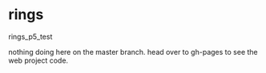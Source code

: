 # rings
rings_p5_test

nothing doing here on the master branch. head over to gh-pages to see the web project code.
